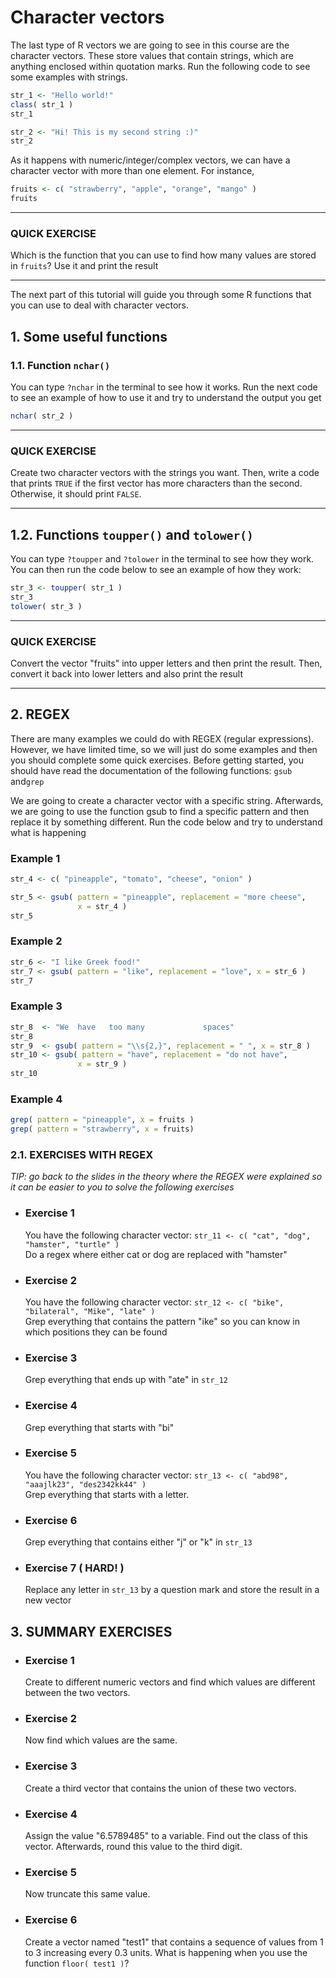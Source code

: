 # Character vectors

The last type of R vectors we are going to see in this course are the character vectors. These store values that contain strings, which are anything enclosed within quotation marks. Run the following code to see some examples with strings.

``` R
str_1 <- "Hello world!"
class( str_1 )
str_1

str_2 <- "Hi! This is my second string :)"
str_2 
```

As it happens with numeric/integer/complex vectors, we can have
a character vector with more than one element. For instance,

``` R
fruits <- c( "strawberry", "apple", "orange", "mango" )
fruits 
```

---

###  QUICK EXERCISE 
Which is the function that you can use to find how many values are stored in `fruits`?
Use it and print the result

---

The next part of this tutorial will guide you through some R functions that you can use to deal with character vectors.

## 1. Some useful functions

### 1.1. Function `nchar()`
You can type `?nchar` in the terminal to see how it works. Run the next code to see an example of how to use it and try
to understand the output you get

``` R 
nchar( str_2 )
```

---

###  QUICK EXERCISE
Create two character vectors with the strings you want. Then, write a code that prints `TRUE` if the first vector has more characters than the second. Otherwise, it should print `FALSE`.

----

## 1.2. Functions `toupper()` and `tolower()`
You can type `?toupper` and `?tolower` in the terminal to see how they work. You can then run the code below to see an  example of how they work:

``` R
str_3 <- toupper( str_1 )
str_3
tolower( str_3 )
```

---

###  QUICK EXERCISE 
Convert the vector "fruits" into upper letters and then print the result. Then, convert it back into lower letters and also print the result

---

## 2. REGEX
There are many examples we could do with REGEX (regular expressions). However, we have limited time, so we will just do some examples and then you should complete some quick exercises. Before getting started, you should have read the documentation of the following functions: `gsub` and`grep`

We are going to create a character vector with a specific string. Afterwards, we are going to use the function gsub to find a specific pattern and then replace it by something different. Run the code below and try to understand what is  happening

### Example 1
``` R
str_4 <- c( "pineapple", "tomato", "cheese", "onion" )

str_5 <- gsub( pattern = "pineapple", replacement = "more cheese",
               x = str_4 ) 
str_5
```

### Example 2
``` R
str_6 <- "I like Greek food!"
str_7 <- gsub( pattern = "like", replacement = "love", x = str_6 )
str_7
```

### Example 3
``` R
str_8  <- "We  have   too many             spaces"
str_8
str_9  <- gsub( pattern = "\\s{2,}", replacement = " ", x = str_8 )
str_10 <- gsub( pattern = "have", replacement = "do not have",
               x = str_9 )
str_10
```

### Example 4
``` R
grep( pattern = "pineapple", x = fruits )
grep( pattern = "strawberry", x = fruits)
```

###  2.1. EXERCISES WITH REGEX

*TIP: go back to the slides in the theory where the REGEX were explained so it can be easier to you to solve the following exercises*

* ### Exercise 1
  You have the following character vector: `str_11 <- c( "cat", "dog", "hamster", "turtle" )`  
  Do a regex where either cat or dog are replaced with "hamster"

* ### Exercise 2
  You have the following character vector: `str_12 <- c( "bike", "bilateral", "Mike", "late" )`  
  Grep everything that contains the pattern "ike" so you can know in which positions they can be found

* ### Exercise 3
  Grep everything that ends up with "ate" in `str_12` 

* ### Exercise 4  
  Grep everything that starts with "bi"

* ### Exercise 5  
  You have the following character vector: `str_13 <- c( "abd98", "aaajlk23", "des2342kk44" )`  
  Grep everything that starts with a letter.

* ### Exercise 6  
  Grep everything that contains either "j" or "k" in `str_13`

* ### Exercise 7 ( HARD! )
  Replace any letter in `str_13` by a question mark and store the result in a new vector
  

## 3. SUMMARY EXERCISES 

* ### Exercise 1  
  Create to different numeric vectors and find which values are different between the two vectors.

* ### Exercise 2  
  Now find which values are the same.

* ### Exercise 3  
  Create a third vector that contains the union of these two vectors.

* ### Exercise 4  
  Assign the value "6.5789485" to a variable. Find out the class of this vector. Afterwards, round this value to the third digit.

* ### Exercise 5  
  Now truncate this same value.

* ### Exercise 6  
  Create a vector named "test1" that contains a sequence of values from 1 to 3 increasing every 0.3 units. What is happening when you use the function `floor( test1 )`?
